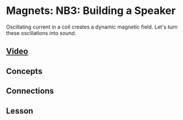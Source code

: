 # Magnets: NB3: Building a Speaker
Oscillating current in a coil creates a dynamic magnetic field. Let's turn these oscillations into sound.

## [Video]()

## Concepts

## Connections

## Lesson
